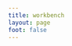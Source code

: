 ```yaml
---
title: workbench
layout: page
foot: false
---
```

<script setup>
  import Workbench from "../components/Workbench.vue"
</script>

<Workbench />